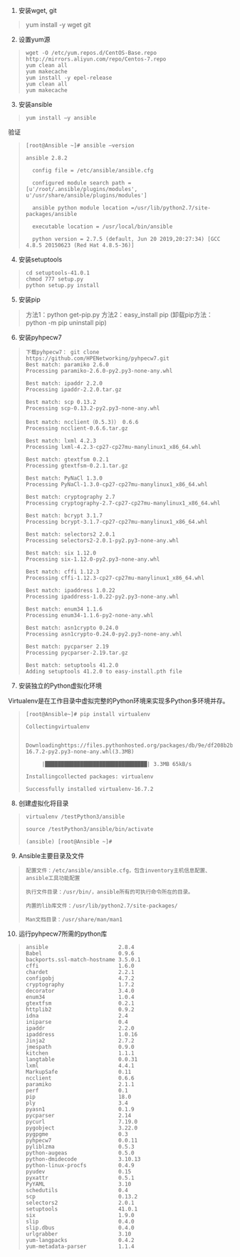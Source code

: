 1. 安装wget, git
> yum install -y wget git
2. 设置yum源
>```
> wget -O /etc/yum.repos.d/CentOS-Base.repo http://mirrors.aliyun.com/repo/Centos-7.repo
> yum clean all
> yum makecache
> yum install -y epel-release
> yum clean all
> yum makecache

3. 安装ansible
>```
> yum install –y ansible
验证
>```
> [root@Ansible ~]# ansible –version
> 
> ansible 2.8.2
> 
>   config file = /etc/ansible/ansible.cfg
> 
>   configured module search path =[u'/root/.ansible/plugins/modules', u'/usr/share/ansible/plugins/modules']
> 
>   ansible python module location =/usr/lib/python2.7/site-packages/ansible
> 
>   executable location = /usr/local/bin/ansible
> 
>   python version = 2.7.5 (default, Jun 20 2019,20:27:34) [GCC 4.8.5 20150623 (Red Hat 4.8.5-36)]
> 
 

4. 安装setuptools
>```
> cd setuptools-41.0.1
> chmod 777 setup.py
> python setup.py install

5. 安装pip
> 方法1：python get-pip.py
> 方法2：easy_install pip
> (卸载pip方法：python -m pip uninstall pip)

6. 安装pyhpecw7
>```
> 下载pyhpecw7： git clone https://github.com/HPENetworking/pyhpecw7.git
> Best match: paramiko 2.6.0
> Processing paramiko-2.6.0-py2.py3-none-any.whl
> 
> Best match: ipaddr 2.2.0
> Processing ipaddr-2.2.0.tar.gz
> 
> Best match: scp 0.13.2
> Processing scp-0.13.2-py2.py3-none-any.whl
> 
> Best match: ncclient（0.5.3)） 0.6.6
> Processing ncclient-0.6.6.tar.gz
> 
> Best match: lxml 4.2.3
> Processing lxml-4.2.3-cp27-cp27mu-manylinux1_x86_64.whl
> 
> Best match: gtextfsm 0.2.1
> Processing gtextfsm-0.2.1.tar.gz
> 
> Best match: PyNaCl 1.3.0
> Processing PyNaCl-1.3.0-cp27-cp27mu-manylinux1_x86_64.whl
> 
> Best match: cryptography 2.7
> Processing cryptography-2.7-cp27-cp27mu-manylinux1_x86_64.whl
> 
> Best match: bcrypt 3.1.7
> Processing bcrypt-3.1.7-cp27-cp27mu-manylinux1_x86_64.whl
> 
> Best match: selectors2 2.0.1
> Processing selectors2-2.0.1-py2.py3-none-any.whl
> 
> Best match: six 1.12.0
> Processing six-1.12.0-py2.py3-none-any.whl
> 
> Best match: cffi 1.12.3
> Processing cffi-1.12.3-cp27-cp27mu-manylinux1_x86_64.whl
> 
> Best match: ipaddress 1.0.22
> Processing ipaddress-1.0.22-py2.py3-none-any.whl
> 
> Best match: enum34 1.1.6
> Processing enum34-1.1.6-py2-none-any.whl
> 
> Best match: asn1crypto 0.24.0
> Processing asn1crypto-0.24.0-py2.py3-none-any.whl
> 
> Best match: pycparser 2.19
> Processing pycparser-2.19.tar.gz
> 
> Best match: setuptools 41.2.0
> Adding setuptools 41.2.0 to easy-install.pth file


7. 安装独立的Python虚拟化环境

Virtualenv是在工作目录中虚拟完整的Python环境来实现多Python多环境并存。
>```
> [root@Ansible~]# pip install virtualenv
> 
> Collectingvirtualenv
> 
>   Downloadinghttps://files.pythonhosted.org/packages/db/9e/df208b2baad146fe3fbe750eacadd6e49bcf2f2c3c1117b7192a7b28aec4/virtualenv-16.7.2-py2.py3-none-any.whl(3.3MB)
> 
>      |████████████████████████████████| 3.3MB 65kB/s
> 
> Installingcollected packages: virtualenv
> 
> Successfully installed virtualenv-16.7.2

 

8. 创建虚拟化将目录
>```
> virtualenv /testPython3/ansible
> 
> source /testPython3/ansible/bin/activate
> 
> (ansible) [root@Ansible ~]#
 

9. Ansible主要目录及文件
>```
> 配置文件：/etc/ansible/ansible.cfg，包含inventory主机信息配置、ansible工具功能配置
> 
> 执行文件目录：/usr/bin/，ansible所有的可执行命令所在的目录。
> 
> 内置的lib库文件：/usr/lib/python2.7/site-packages/
> 
> Man文档目录：/usr/share/man/man1


10. 运行pyhpecw7所需的python库
>```
> ansible                      2.8.4  
> Babel                        0.9.6  
> backports.ssl-match-hostname 3.5.0.1
> cffi                         1.6.0  
> chardet                      2.2.1  
> configobj                    4.7.2  
> cryptography                 1.7.2  
> decorator                    3.4.0  
> enum34                       1.0.4  
> gtextfsm                     0.2.1  
> httplib2                     0.9.2  
> idna                         2.4    
> iniparse                     0.4    
> ipaddr                       2.2.0  
> ipaddress                    1.0.16 
> Jinja2                       2.7.2  
> jmespath                     0.9.0  
> kitchen                      1.1.1  
> langtable                    0.0.31 
> lxml                         4.4.1  
> MarkupSafe                   0.11   
> ncclient                     0.6.6  
> paramiko                     2.1.1  
> perf                         0.1    
> pip                          18.0   
> ply                          3.4    
> pyasn1                       0.1.9  
> pycparser                    2.14   
> pycurl                       7.19.0 
> pygobject                    3.22.0 
> pygpgme                      0.3    
> pyhpecw7                     0.0.11 
> pyliblzma                    0.5.3  
> python-augeas                0.5.0  
> python-dmidecode             3.10.13
> python-linux-procfs          0.4.9  
> pyudev                       0.15   
> pyxattr                      0.5.1  
> PyYAML                       3.10   
> schedutils                   0.4    
> scp                          0.13.2 
> selectors2                   2.0.1  
> setuptools                   41.0.1 
> six                          1.9.0  
> slip                         0.4.0  
> slip.dbus                    0.4.0  
> urlgrabber                   3.10   
> yum-langpacks                0.4.2  
> yum-metadata-parser          1.1.4